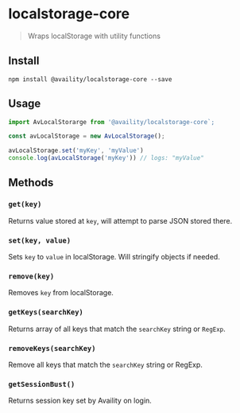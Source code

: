 # localstorage-core
> Wraps localStorage with utility functions

## Install

`npm install @availity/localstorage-core --save`

## Usage

```js
import AvLocalStorarge from '@availity/localstorage-core`;

const avLocalStorage = new AvLocalStorage();

avLocalStorage.set('myKey', 'myValue')
console.log(avLocalStorage('myKey')) // logs: "myValue"
```

## Methods

### `get(key)`
Returns value stored at `key`, will attempt to parse JSON stored there.

### `set(key, value)`
Sets `key` to `value` in localStorage. Will stringify objects if needed.

### `remove(key)`
Removes `key` from localStorage.

### `getKeys(searchKey)`
Returns array of all keys that match the `searchKey` string or `RegExp`.

### `removeKeys(searchKey)`
Remove all keys that match the `searchKey` string or RegExp.

### `getSessionBust()`
Returns session key set by Availity on login.
